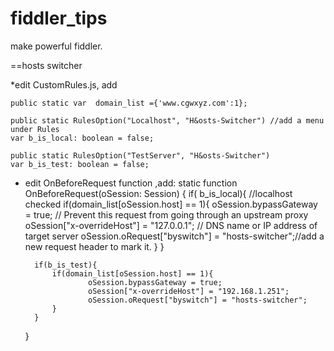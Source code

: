 # fiddler_tips
make powerful fiddler.


==hosts switcher

*edit CustomRules.js, add
    
    public static var  domain_list ={'www.cgwxyz.com':1};

    public static RulesOption("Localhost", "H&osts-Switcher") //add a menu under Rules
    var b_is_local: boolean = false;

    public static RulesOption("TestServer", "H&osts-Switcher")
    var b_is_test: boolean = false;


* edit OnBeforeRequest function ,add:
    static function OnBeforeRequest(oSession: Session) {
       if( b_is_local){ //localhost checked
            if(domain_list[oSession.host] == 1){
                    oSession.bypassGateway = true;                   // Prevent this request from going through an upstream proxy
                    oSession["x-overrideHost"] = "127.0.0.1";  // DNS name or IP address of target server
                    oSession.oRequest["byswitch"] = "hosts-switcher";//add a new request header to mark it.
            }
        }
        
        if(b_is_test){
            if(domain_list[oSession.host] == 1){
                    oSession.bypassGateway = true; 
                    oSession["x-overrideHost"] = "192.168.1.251";
                    oSession.oRequest["byswitch"] = "hosts-switcher";
            }
        }       
    }
